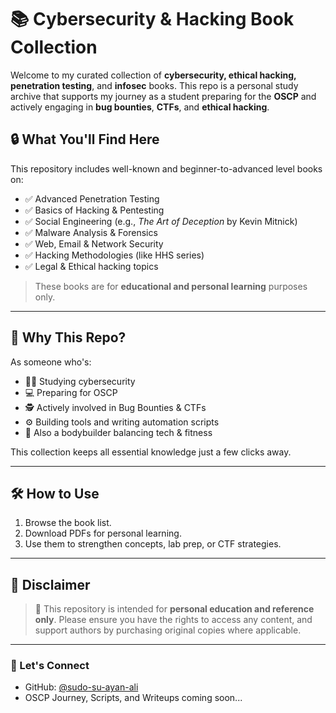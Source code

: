 # 📚 Cybersecurity & Hacking Book Collection

Welcome to my curated collection of **cybersecurity, ethical hacking, penetration testing**, and **infosec** books. This repo is a personal study archive that supports my journey as a student preparing for the **OSCP** and actively engaging in **bug bounties**, **CTFs**, and **ethical hacking**.

## 🔒 What You'll Find Here

This repository includes well-known and beginner-to-advanced level books on:

- ✅ Advanced Penetration Testing
- ✅ Basics of Hacking & Pentesting
- ✅ Social Engineering (e.g., *The Art of Deception* by Kevin Mitnick)
- ✅ Malware Analysis & Forensics
- ✅ Web, Email & Network Security
- ✅ Hacking Methodologies (like HHS series)
- ✅ Legal & Ethical hacking topics

> These books are for **educational and personal learning** purposes only.

---

## 🎯 Why This Repo?

As someone who's:
- 👨‍🎓 Studying cybersecurity
- 💻 Preparing for OSCP
- 🕵️ Actively involved in Bug Bounties & CTFs
- ⚙️ Building tools and writing automation scripts
- 💪 Also a bodybuilder balancing tech & fitness

This collection keeps all essential knowledge just a few clicks away.

---

## 🛠️ How to Use

1. Browse the book list.
2. Download PDFs for personal learning.
3. Use them to strengthen concepts, lab prep, or CTF strategies.

---

## 📢 Disclaimer

> 📌 This repository is intended for **personal education and reference only**. Please ensure you have the rights to access any content, and support authors by purchasing original copies where applicable.

---

### 🔗 Let's Connect

- GitHub: [@sudo-su-ayan-ali](https://github.com/sudo-su-ayan-ali)
- OSCP Journey, Scripts, and Writeups coming soon...

